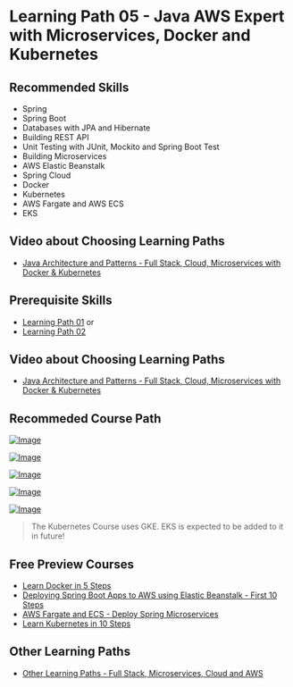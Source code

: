 # Learning Path 05 - Java AWS Expert with Microservices, Docker and Kubernetes

## Recommended Skills
- Spring 
- Spring Boot
- Databases with JPA and Hibernate
- Building REST API
- Unit Testing with JUnit, Mockito and Spring Boot Test
- Building Microservices
- AWS Elastic Beanstalk
- Spring Cloud
- Docker 
- Kubernetes
- AWS Fargate and AWS ECS
- EKS

## Video about Choosing Learning Paths

- [Java Architecture and Patterns - Full Stack, Cloud, Microservices with Docker & Kubernetes](https://rebrand.ly/in28minutes-LP-Overview-Video)

## Prerequisite Skills
- [Learning Path 01](./01.md) or 
- [Learning Path 02](./02.md)

## Video about Choosing Learning Paths

- [Java Architecture and Patterns - Full Stack, Cloud, Microservices with Docker & Kubernetes](https://rebrand.ly/in28minutes-LP-Overview-Video)


## Recommeded Course Path

[![Image](https://www.springboottutorial.com/images/Course-Master-Microservices-with-Spring-Boot-and-Spring-Cloud.png "Master Microservices with Spring Boot and Spring Cloud")](https://www.udemy.com/course/microservices-with-spring-boot-and-spring-cloud/?couponCode=NOVEMBER-2019)

[![Image](https://www.springboottutorial.com/images/Course-DockerCrashCourseForJavaSpringBootDevelopers.png "Docker Crash Course for Java Spring Boot Developers")](https://www.udemy.com/course/docker-course-with-java-and-spring-boot-for-beginners/?couponCode=NOVEMBER-2019)

[![Image](https://www.springboottutorial.com/images/Course-Deploy-Java-Spring-Boot-Apps-To-AWS.png "Deploying Spring Boot Apps to AWS using Elastic Beanstalk")](https://www.udemy.com/course/deploy-java-spring-boot-to-aws-amazon-web-service/?couponCode=NOVEMBER-2019)

[![Image](https://www.springboottutorial.com/images/Course-Deploy-Java-Spring-Boot-Microservices-To-ECS.png "Deploying Spring Boot Microservices to AWS using ECS and AWS Fargate")](https://www.udemy.com/course/deploy-spring-microservices-to-aws-with-ecs-and-aws-fargate/?couponCode=NOVEMBER-2019)

[![Image](https://www.springboottutorial.com/images/Course-KubernetesCrashCourse.png "Kubernetes Crash Course for Java Spring Boot Developers")](https://www.udemy.com/course/kubernetes-crash-course-for-java-developers/?couponCode=NOVEMBER-2019)

> The Kubernetes Course uses GKE. EKS is expected to be added to it in future!

## Free Preview Courses

- [Learn Docker in 5 Steps](https://www.youtube.com/watch?v=Rt5G5Gj7RP0)
- [Deploying Spring Boot Apps to AWS using Elastic Beanstalk - First 10 Steps](https://www.youtube.com/watch?v=ueKwBqobijE)
- [AWS Fargate and ECS - Deploy Spring Microservices](https://www.youtube.com/watch?v=2oXVYxIPs88)
- [Learn Kubernetes in 10 Steps](https://www.youtube.com/watch?v=rTNR7vDQDD8)

## Other Learning Paths

- [Other Learning Paths - Full Stack, Microservices, Cloud and AWS](.)
